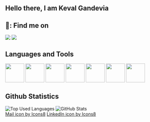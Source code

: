 ## Hello there, I am Keval Gandevia

## 📧: Find me on

<code><a href="mailto:gandeviakeval05@gmail.com"><img src="https://img.icons8.com/fluency/48/000000/apple-mail.png"/></a></code>
<code><a href="https://www.linkedin.com/in/keval-gandevia/"><img src="https://img.icons8.com/color/48/000000/linkedin.png"/></a></code>

## Languages and Tools

<code><img src="https://user-images.githubusercontent.com/25181517/192158954-f88b5814-d510-4564-b285-dff7d6400dad.png" height="60px" width="60px" /></code>
<code><img src="https://user-images.githubusercontent.com/25181517/183898674-75a4a1b1-f960-4ea9-abcb-637170a00a75.png" height="60px" width="60px" /></code>
<code><img src="https://user-images.githubusercontent.com/25181517/117447155-6a868a00-af3d-11eb-9cfe-245df15c9f3f.png" height="60px" width="60px" /></code>
<code><img src="https://user-images.githubusercontent.com/25181517/183897015-94a058a6-b86e-4e42-a37f-bf92061753e5.png" height="60px" width="60px" /></code>
<code><img src="https://user-images.githubusercontent.com/25181517/189716630-fe6c084c-6c66-43af-aa49-64c8aea4a5c2.png" height="60px" width="60px" /></code>
<code><img src="https://user-images.githubusercontent.com/25181517/192108890-200809d1-439c-4e23-90d3-b090cf9a4eea.png" height="60px" width="60px" /></code>
<code><img src="https://user-images.githubusercontent.com/25181517/192108891-d86b6220-e232-423a-bf5f-90903e6887c3.png" height="60px" width="60px" /></code>

## Github Statistics

<div>
  <img src="https://github-readme-stats.vercel.app/api/top-langs/?username=Keval-Gandevia&langs_count=8&theme=gruvbox" alt="Top Used Languages" /> 
  <img src="https://github-readme-stats.vercel.app/api?username=Keval-Gandevia&show_icons=true&theme=gruvbox" alt="GitHub Stats" />
</div>


<div>
  <a target="_blank" href="https://icons8.com/icon/7rhqrO588QcU/mail">Mail icon by Icons8</a>
  <a target="_blank" href="https://icons8.com/icon/13930/linkedin">LinkedIn icon by Icons8</a>
</div>

<!---
Keval-Gandevia/Keval-Gandevia is a ✨ special ✨ repository because its `README.md` (this file) appears on your GitHub profile.
You can click the Preview link to take a look at your changes.
--->
